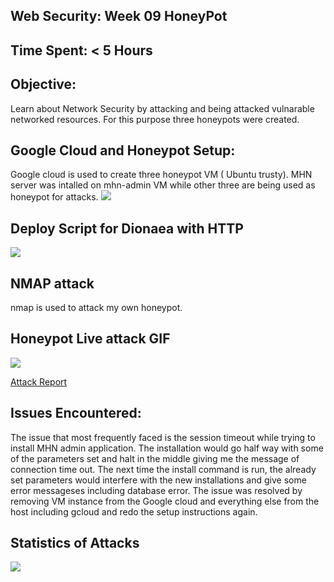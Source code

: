 ## Web Security: Week 09 HoneyPot

## Time Spent: < 5 Hours

## Objective:
   Learn about Network Security by attacking and being attacked vulnarable networked resources. For this purpose three honeypots were created.

## Google Cloud and Honeypot Setup:
   Google cloud is used to create three honeypot VM ( Ubuntu trusty). MHN server was intalled on mhn-admin VM while other three are being used as honeypot for attacks.
   ![](https://github.com/ahamedbashir/WebSecurityCodepath/blob/master/Week09/Honeypot_VM.gif)
 
## Deploy Script for Dionaea with HTTP
![](https://github.com/ahamedbashir/WebSecurityCodepath/blob/master/Week09/deployScript.gif)
  
## NMAP attack
   nmap is used to attack my own honeypot.
  
## Honeypot Live attack GIF
![](https://github.com/ahamedbashir/WebSecurityCodepath/blob/master/Week09/week9.gif)

[Attack Report](https://github.com/ahamedbashir/WebSecurityCodepath/blob/master/Week09/session.json)

## Issues Encountered:
   The issue that most frequently faced is the session timeout while trying to install MHN admin application. The installation would go half way with some of the parameters set and halt in the middle giving me the message of connection time out. The next time the install command is run, the already set parameters would interfere with the new installations and give some error messageses including database error. The issue was resolved by removing VM instance from the Google cloud and everything else from the host including gcloud and redo the setup instructions again.
    
## Statistics of Attacks
![](https://github.com/ahamedbashir/WebSecurityCodepath/blob/master/Week09/attack%20summery.png)
